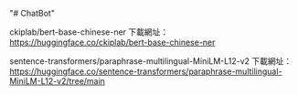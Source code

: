 "# ChatBot" 

ckiplab/bert-base-chinese-ner 下載網址：https://huggingface.co/ckiplab/bert-base-chinese-ner

sentence-transformers/paraphrase-multilingual-MiniLM-L12-v2 下載網址：https://huggingface.co/sentence-transformers/paraphrase-multilingual-MiniLM-L12-v2/tree/main
